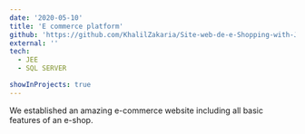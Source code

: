 ```yaml
---
date: '2020-05-10'
title: 'E commerce platform'
github: 'https://github.com/KhalilZakaria/Site-web-de-e-Shopping-with-J2E'
external: ''
tech:
  - JEE
  - SQL SERVER

showInProjects: true
---
```


We established an amazing e-commerce website including all basic features of an e-shop.

